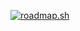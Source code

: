 <a href="https://roadmap.sh"><img src="https://api.roadmap.sh/v1-badge/tall/64c90510c3203c879320abee?variant=dark&roadmaps=frontend%2Ccomputer-science" alt="roadmap.sh"/></a>
<!---
theresnoexit/theresnoexit is a ✨ special ✨ repository because its `README.md` (this file) appears on your GitHub profile.
You can click the Preview link to take a look at your changes.
--->
